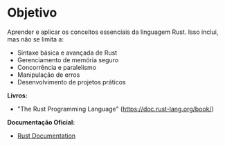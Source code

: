 
# Objetivo

Aprender e aplicar os conceitos essenciais da linguagem Rust. Isso inclui, mas não se limita a:

- Sintaxe básica e avançada de Rust
- Gerenciamento de memória seguro
- Concorrência e paralelismo
- Manipulação de erros
- Desenvolvimento de projetos práticos

 **Livros:**
- "The Rust Programming Language" (https://doc.rust-lang.org/book/)

 **Documentação Oficial:**
- [Rust Documentation](https://doc.rust-lang.org/)